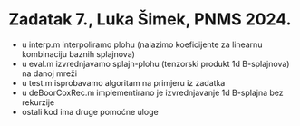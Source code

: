 # Zadatak 7., Luka Šimek, PNMS 2024.
- u interp.m interpoliramo plohu (nalazimo koeficijente za linearnu kombinaciju baznih splajnova)
- u eval.m izvrednjavamo splajn-plohu (tenzorski produkt 1d B-splajnova) na danoj mreži
- u test.m isprobavamo algoritam na primjeru iz zadatka
- u deBoorCoxRec.m implementirano je izvrednjavanje 1d B-splajna bez rekurzije 
- ostali kod ima druge pomoćne uloge
